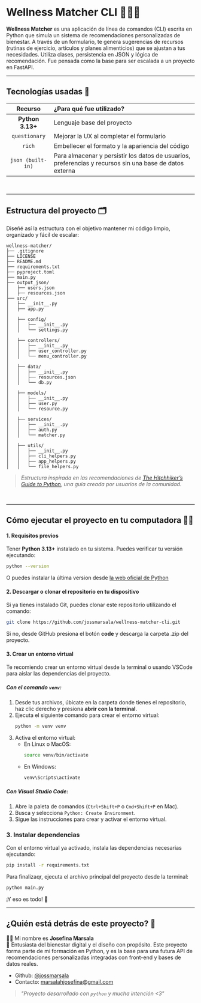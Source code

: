 # Wellness Matcher CLI 🌱🧘‍♀️ 

**Wellness Matcher** es una aplicación de línea de comandos (CLI) escrita en Python que simula un sistema de recomendaciones personalizadas de bienestar. A través de un formulario, te genera sugerencias de recursos (rutinas de ejercicio, artículos y planes alimenticios) que se ajustan a tus necesidades. Utiliza clases, persistencia en JSON y lógica de recomendación. Fue pensada como la base para ser escalada a un proyecto en FastAPI.

---

## Tecnologías usadas 💾

| Recurso      | ¿Para qué fue utilizado?        | 
|:--------------:|:------------------|
| **Python 3.13+** | Lenguaje base del proyecto | 
| `questionary` | Mejorar la UX al completar el formulario |
| `rich` | Embellecer el formato y la apariencia del código |
| `json (built-in)`	| Para almacenar y persistir los datos de usuarios, preferencias y recursos sin una base de datos externa |
<br />

---

## Estructura del proyecto 🗂️

Diseñé así la estructura con el objetivo mantener mi código limpio, organizado y fácil de escalar:

``` 
wellness-matcher/
├── .gitignore
├── LICENSE
├── README.md
├── requirements.txt
├── pyproject.toml          
├── main.py
├── output_json/
│   ├── users.json
│   ├── resources.json
├── src/
│   ├── __init__.py
│   ├── app.py              
│
│   ├── config/
│   │   ├── __init__.py
│   │   └── settings.py     
│
│   ├── controllers/
│   │   ├── __init__.py
│   │   ├── user_controller.py
│   │   └── menu_controller.py
│
│   ├── data/
│   │   ├── __init__.py
│   │   ├── resources.json
│   │   └── db.py
│
│   ├── models/
│   │   ├── __init__.py
│   │   ├── user.py
│   │   └── resource.py
│
│   ├── services/           
│   │   ├── __init__.py
│   │   ├── auth.py
│   │   └── matcher.py  
│
│   ├── utils/
│   │   ├── __init__.py
│   │   ├── cli_helpers.py
│   │   ├── app_helpers.py
│   │   └── file_helpers.py 

``` 

>_Estructura inspirada en las recomendaciones de [The Hitchhiker’s Guide to Python](https://docs.python-guide.org/writing/structure/), una guía creada por usuarios de la comunidad._
<br />

---
## Cómo ejecutar el proyecto en tu computadora 🧑‍💻

#### 1. Requisitos previos
Tener **Python 3.13+** instalado en tu sistema. Puedes verificar tu versión ejecutando:
  ```bash
  python --version
  ```
O puedes instalar la última version desde [la web oficial de Python]([https://docs.python-guide.org/writing/structure/](https://www.python.org/downloads/))

#### 2. Descargar o clonar el repositorio en tu dispositivo
Si ya tienes instalado Git, puedes clonar este repositorio utilizando el comando:
   ```bash
   git clone https://github.com/jossmarsala/wellness-matcher-cli.git
   ```
Si no, desde GitHub presiona el botón **code** y descarga la carpeta .zip del proyecto.

#### 3. Crear un entorno virtual
Te recomiendo crear un entorno virtual desde la terminal o usando VSCode para aislar las dependencias del proyecto.

##### Con el comando `venv`:
1. Desde tus archivos, úbicate en la carpeta donde tienes el repositorio, haz clic derecho y presiona **abrir con la terminal**.
2. Ejecuta el siguiente comando para crear el entorno virtual:
   ```bash
   python -m venv venv
   ```
3. Activa el entorno virtual:
   - En Linux o MacOS:
     ```bash
     source venv/bin/activate
     ```
   - En Windows:
     ```bash
     venv\Scripts\activate
     ```

##### Con Visual Studio Code:
1. Abre la paleta de comandos (`Ctrl+Shift+P` o `Cmd+Shift+P` en Mac).
2. Busca y selecciona `Python: Create Environment`.
3. Sigue las instrucciones para crear y activar el entorno virtual.

### 3. Instalar dependencias
Con el entorno virtual ya activado, instala las dependencias necesarias ejecutando:
```bash
pip install -r requirements.txt
```

Para finalizaqr, ejecuta el archivo principal del proyecto desde la terminal:
```bash
python main.py
```

¡Y eso es todo! 🌟

---

## ¿Quién está detrás de este proyecto? 🌷

👩‍💻 Mi nombre es **Josefina Marsala**  
💼 Entusiasta del bienestar digital y el diseño con propósito. Este proyecto forma parte de mi formación en Python, y es la base para una futura API de recomendaciones personalizadas integradas con front-end y bases de datos reales.

  - Github: [@jossmarsala](https://github.com/jossmarsala)  
  - Contacto: marsalahjosefina@gmail.com

> _"Proyecto desarrollado con `python` y mucha intención <3"_ 
